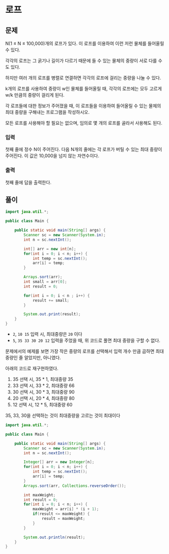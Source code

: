 # 로프

## 문제
N(1 ≤ N ≤ 100,000)개의 로프가 있다. 이 로프를 이용하여 이런 저런 물체를 들어올릴 수 있다. 

각각의 로프는 그 굵기나 길이가 다르기 때문에 들 수 있는 물체의 중량이 서로 다를 수도 있다.

하지만 여러 개의 로프를 병렬로 연결하면 각각의 로프에 걸리는 중량을 나눌 수 있다. 

k개의 로프를 사용하여 중량이 w인 물체를 들어올릴 때, 각각의 로프에는 모두 고르게 w/k 만큼의 중량이 걸리게 된다.

각 로프들에 대한 정보가 주어졌을 때, 이 로프들을 이용하여 들어올릴 수 있는 물체의 최대 중량을 구해내는 프로그램을 작성하시오. 

모든 로프를 사용해야 할 필요는 없으며, 임의로 몇 개의 로프를 골라서 사용해도 된다.

### 입력

첫째 줄에 정수 N이 주어진다. 다음 N개의 줄에는 각 로프가 버틸 수 있는 최대 중량이 주어진다. 이 값은 10,000을 넘지 않는 자연수이다.

### 출력

첫째 줄에 답을 출력한다.

## 풀이

```java
import java.util.*;

public class Main {

    public static void main(String[] args) {
        Scanner sc = new Scanner(System.in);
        int n = sc.nextInt();

        int[] arr = new int[n];
        for(int i = 0; i < n; i++) {
            int temp = sc.nextInt();
            arr[i] = temp;
        }

        Arrays.sort(arr);
        int small = arr[0];
        int result = 0;

        for(int i = 0; i < n ; i++) {
            result += small;
        }

        System.out.print(result);
    }
}
```
- `2`, `10 15` 입력 시, 최대중량은 `20` 이다
- `5`, `35 33 30 20 12` 입력을 주었을 때, 위 코드로 풀면 최대 중량을 구할 수 없다.

문제에서의 예제를 보면 가장 작은 중량의 로프를 선택해서 입력 개수 만큼 곱하면 최대 중량인 줄 알았지만, 아니였다.

아래의 코드로 재구현하였다.

1. 35 선택 시, 35 * 1, 최대중량 35
2. 33 선택 시, 33 * 2, 최대중량 66
3. 30 선택 시, 30 * 3, 최대중량 90
4. 20 선택 시, 20 * 4, 최대중량 80
5. 12 선택 시, 12 * 5, 최대중량 60

35, 33, 30을 선택하는 것이 최대중량을 고르는 것이 최대이다

```java
import java.util.*;

public class Main {

    public static void main(String[] args) {
        Scanner sc = new Scanner(System.in);
        int n = sc.nextInt();

        Integer[] arr = new Integer[n];
        for(int i = 0; i < n; i++) {
            int temp = sc.nextInt();
            arr[i] = temp;
        }
        Arrays.sort(arr, Collections.reverseOrder());

        int maxWeight;
        int result = 0;
        for(int i = 0; i < n; i++) {
            maxWeight = arr[i] * (i + 1);
            if(result <= maxWeight) {
                result = maxWeight;
            }
        }

        System.out.println(result);
    }
}
```